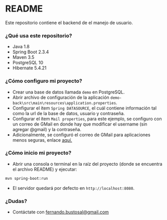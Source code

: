 # README #
Este repositorio contiene el backend de el manejo de usuario.

### ¿Qué usa este repositorio? ###
* Java 1.8
* Spring Boot 2.3.4
* Maven 3.5
* PostgreSQL 10
* Hibernate 5.4.21

### ¿Cómo configuro mi proyecto? ###
* Crear una base de datos llamada `demo` en PostgreSQL.
* Abrir archivo de configuración de la aplicación `demo-back\src\main\resources\application.properties`.
* Configurar el ítem `Spring DATASOURCE`, el cuál contiene información tal como la url de la base de datos, usuario y contraseña.
* Configurar el ítem `Mail properties`, para este ejemplo, se configuro con un correo de GMail en donde hay que modificar el username (sin agregar @gmail) y la contraseña.
* Adicionalmente, se configuró el correo de GMail para aplicaciones menos seguras, enlace [aquí.](https://support.google.com/accounts/answer/6010255?hl=es)

### ¿Cómo inicio mi proyecto? ###
* Abrir una consola o terminal en la raíz del proyecto (donde se encuentra el archivo README) y ejecutar:
```bash
mvn spring-boot:run
```
* El servidor quedará por defecto en `http://localhost:8080`.

### ¿Dudas? ###
* Contáctate con fernando.bustosal@gmail.com